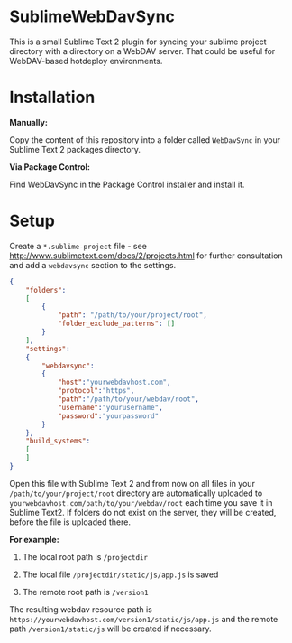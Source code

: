 SublimeWebDavSync
=================

This is a small Sublime Text 2 plugin for syncing your sublime project directory with a directory on a WebDAV server. That could be useful for WebDAV-based hotdeploy environments.

Installation
============

**Manually:**

Copy the content of this repository into a folder called ```WebDavSync``` in your Sublime Text 2 packages directory.

**Via Package Control:**

Find WebDavSync in the Package Control installer and install it.


Setup
=====
Create a ```*.sublime-project``` file - see http://www.sublimetext.com/docs/2/projects.html for further consultation and add a ```webdavsync``` section to the settings.

```JSON
{
    "folders":
    [
        {
            "path": "/path/to/your/project/root",
            "folder_exclude_patterns": []
        }
    ],
    "settings":
    {
        "webdavsync":
        {
            "host":"yourwebdavhost.com",
            "protocol":"https",
            "path":"/path/to/your/webdav/root",
            "username":"yourusername",
            "password":"yourpassword"
        }
    },
    "build_systems":
    [
    ]
}  
```

Open this file with Sublime Text 2 and from now on all files in your ```/path/to/your/project/root``` directory are automatically uploaded to ```yourwebdavhost.com/path/to/your/webdav/root``` each time you save it in Sublime Text2. If folders do not exist on the server, they will be created, before the file is uploaded there.

**For example:**

1. The local root path is ```/projectdir```

2. The local file ```/projectdir/static/js/app.js``` is saved

3. The remote root path is ```/version1```

The resulting webdav resource path is ```https://yourwebdavhost.com/version1/static/js/app.js``` and the remote path ```/version1/static/js``` will be created if necessary.



